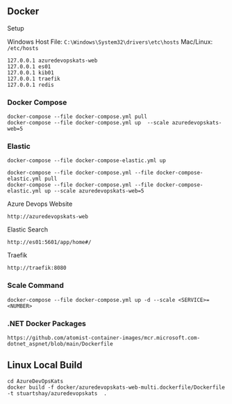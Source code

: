 
## Docker

Setup

Windows Host File:  ```C:\Windows\System32\drivers\etc\hosts```
Mac/Linux: ```/etc/hosts```

```
127.0.0.1 azuredevopskats-web
127.0.0.1 es01
127.0.0.1 kib01
127.0.0.1 traefik
127.0.0.1 redis
```

### Docker Compose

```
docker-compose --file docker-compose.yml pull
docker-compose --file docker-compose.yml up  --scale azuredevopskats-web=5
```

### Elastic
```
docker-compose --file docker-compose-elastic.yml up

docker-compose --file docker-compose.yml --file docker-compose-elastic.yml pull
docker-compose --file docker-compose.yml --file docker-compose-elastic.yml up --scale azuredevopskats-web=5
```

Azure Devops Website
```
http://azuredevopskats-web
```

Elastic Search
```
http://es01:5601/app/home#/
```

Traefik
```
http://traefik:8080
```

### Scale Command
```
docker-compose --file docker-compose.yml up -d --scale <SERVICE>=<NUMBER>
```

### .NET Docker Packages
```
https://github.com/atomist-container-images/mcr.microsoft.com-dotnet_aspnet/blob/main/Dockerfile
```

## Linux Local Build
```
cd AzureDevOpsKats
docker build -f docker/azuredevopskats-web-multi.dockerfile/Dockerfile -t stuartshay/azuredevopskats  .
  ```

